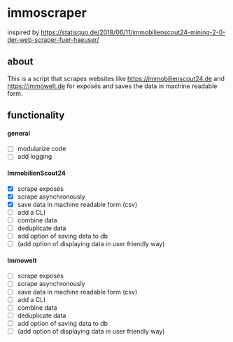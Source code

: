 # immoscraper
inspired by https://statisquo.de/2018/06/11/immobilienscout24-mining-2-0-der-web-scraper-fuer-haeuser/

## about
This is a script that scrapes websites like https://immobilienscout24.de and https://immowelt.de for exposés and saves the data in machine readable form.

## functionality
#### general
- [ ] modularize code
- [ ] add logging

#### ImmobilienScout24
- [x] scrape exposés
- [x] scrape asynchronously
- [x] save data in machine readable form (csv)
- [ ] add a CLI
- [ ] combine data
- [ ] deduplicate data
- [ ] add option of saving data to db
- [ ] (add option of displaying data in user friendly way)

#### Immowelt
- [ ] scrape exposés
- [ ] scrape asynchronously
- [ ] save data in machine readable form (csv)
- [ ] add a CLI
- [ ] combine data
- [ ] deduplicate data
- [ ] add option of saving data to db
- [ ] (add option of displaying data in user friendly way)
